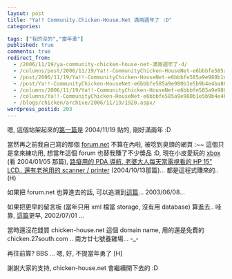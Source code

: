 ```yaml
---
layout: post
title: "Ya!! Community.Chicken-House.Net 滿兩週年了 :D"
categories:

tags: ["有的沒的","當年勇"]
published: true
comments: true
redirect_from:
  - /2006/11/19/ya-community-chicken-house-net-滿兩週年了-d/
  - /columns/post/2006/11/19/Ya!!-CommunityChicken-HouseNet-e6bbbfe585a9e980b1e5b9b4e4ba86-D.aspx/
  - /post/2006/11/19/Ya!!-CommunityChicken-HouseNet-e6bbbfe585a9e980b1e5b9b4e4ba86-D.aspx/
  - /post/Ya!!-CommunityChicken-HouseNet-e6bbbfe585a9e980b1e5b9b4e4ba86-D.aspx/
  - /columns/2006/11/19/Ya!!-CommunityChicken-HouseNet-e6bbbfe585a9e980b1e5b9b4e4ba86-D.aspx/
  - /columns/Ya!!-CommunityChicken-HouseNet-e6bbbfe585a9e980b1e5b9b4e4ba86-D.aspx/
  - /blogs/chicken/archive/2006/11/19/1920.aspx/
wordpress_postid: 203
---
```


嗯, 這個站架起來的[第一篇](http://community.chicken-house.net/blogs/peter/archive/2004/11/19/157.aspx)是 2004/11/19 貼的, 剛好滿兩年 :D

當然再之前我自己寫的那個 [forum.net](http://www.chicken-house.net/forum.net/) 不算在內啦, 被唸到臭頭的網頁 :~~ 這個只是拿來練功用, 想當年這個 forum 也替我賺了不少獎品 :D, 現在小皮愛玩的 [xbox](http://www.chicken-house.net/forum.net/listpost.aspx?forumid=4&year=2004&month=1) (看 2004/01/05 那篇), [路癡用的 PDA 導航, 老婆大人每天當電視看的 HP 15" LCD.. 還有老爸用的 scanner / printer](http://www.chicken-house.net/forum.net/listpost.aspx?forumid=4&year=2004&month=10) (2004/10/13那篇)... 都是這程式賺來的.. (H)

如果把 forum.net 也算進去的話, 可以追溯到[這篇](http://www.chicken-house.net/forum.net/ViewPost.aspx?FPID=742)... 2003/06/08...

如果把更早的留言板 (當年只用 xml 檔當 storage, 沒有用 database) 算進去.. 哇靠, [這篇](http://www.chicken-house.net/forum.net/listpost.aspx?forumid=4&year=2002&month=6)更早, 2002/07/01 ...

當時還沒花錢買 chicken-house.net 這個 domain name, 用的還是免費的 chicken.27south.com .. 南方廿七號養雞場... -_-

再往前算? BBS ... 嗯, 好, 不提當年勇了 [H]

謝謝大家的支持, chicken-house.net 會繼續開下去的 :D

